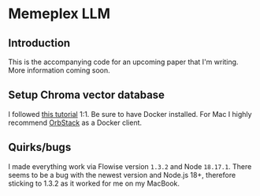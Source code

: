# Memeplex LLM

## Introduction

This is the accompanying code for an upcoming paper that I'm writing. More information coming soon.

## Setup Chroma vector database

I followed [this tutorial](https://docs.flowiseai.com/vector-stores/chroma) 1:1. Be sure to have Docker installed. For Mac I highly recommend [OrbStack](https://orbstack.dev) as a Docker client.

## Quirks/bugs

I made everything work via Flowise version `1.3.2` and Node `18.17.1`. There seems to be a bug with the newest version and Node.js 18+, therefore sticking to 1.3.2 as it worked for me on my MacBook.
